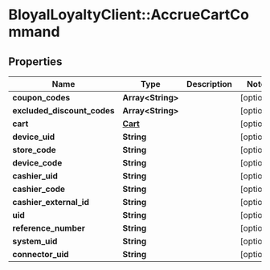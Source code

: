 # BloyalLoyaltyClient::AccrueCartCommand

## Properties
Name | Type | Description | Notes
------------ | ------------- | ------------- | -------------
**coupon_codes** | **Array&lt;String&gt;** |  | [optional] 
**excluded_discount_codes** | **Array&lt;String&gt;** |  | [optional] 
**cart** | [**Cart**](Cart.md) |  | [optional] 
**device_uid** | **String** |  | [optional] 
**store_code** | **String** |  | [optional] 
**device_code** | **String** |  | [optional] 
**cashier_uid** | **String** |  | [optional] 
**cashier_code** | **String** |  | [optional] 
**cashier_external_id** | **String** |  | [optional] 
**uid** | **String** |  | [optional] 
**reference_number** | **String** |  | [optional] 
**system_uid** | **String** |  | [optional] 
**connector_uid** | **String** |  | [optional] 

